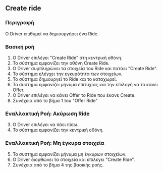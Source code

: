## Create ride

### Περιγραφή

Ο Driver επιθυμεί να δημιουργήσει ένα Ride.

### Βασική ροή

1. Ο Driver επιλέγει "Create Ride" στη κεντρική οθόνη.
2. Το σύστημα εμφανίζει την οθόνη Create Ride.
3. Ο Driver συμπληρώνει τα στοιχεία του Ride και πατάει "Create Ride".
4. Το σύστημα ελέγχει την εγκυρότητα των στοιχείων.
5. To σύστημα δημιουργεί το Ride και το καταχωρεί.
6. Το συστημα εμφανίζει μήνυμα επιτυχίας και την επιλογή να το κάνει Offer.
7. Ο Driver επιλέγει να κάνει Offer το Ride που έκανε Create.
8. Συνέχεια από το βήμα 1 του "Offer Ride"

### Εναλλακτική Ροή: Ακύρωση Ride

3. Ο Driver επιλέγει να πάει πίσω.
4. Το σύστημα εμφανίζει την κεντρική οθόνη.

### Εναλλακτική Ροή: Μη έγκυρα στοιχεία

5. Το συστημα εμφανίζει μήνυμα μη έγκυρων στοιχείων.
6. Ο Driver διορθώνει τα στοιχεία και επιλέγει "Create Ride".
7. Συνέχεια από το βήμα 4 της βασικής ροής.
